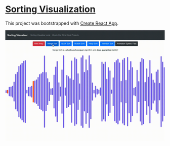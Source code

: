 # [Sorting Visualization](https://jfur1.github.io/sorting-visualizer)
This project was bootstrapped with [Create React App](https://github.com/facebook/create-react-app).

[![banner](public/sorting.gif)](https://jfur1.github.io/sorting-visualizer)

